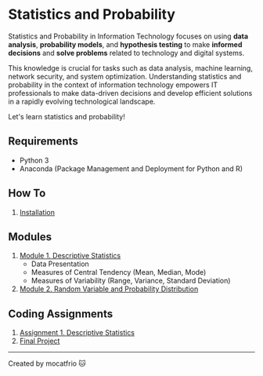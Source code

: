 # Statistics and Probability 

Statistics and Probability in Information Technology focuses on using **data analysis**, **probability models**, and **hypothesis testing** to make **informed decisions** and **solve problems** related to technology and digital systems. 

This knowledge is crucial for tasks such as data analysis, machine learning, network security, and system optimization. Understanding statistics and probability in the context of information technology empowers IT professionals to make data-driven decisions and develop efficient solutions in a rapidly evolving technological landscape.

Let's learn statistics and probability!

## Requirements
* Python 3
* Anaconda (Package Management and Deployment for Python and R)

## How To
1. [Installation](installation.md)

## Modules
1. [Module 1. Descriptive Statistics](module-1)
    * Data Presentation
    * Measures of Central Tendency (Mean, Median, Mode)
    * Measures of Variability (Range, Variance, Standard Deviation)
2. [Module 2. Random Variable and Probability Distribution](module-1)

## Coding Assignments

1. [Assignment 1. Descriptive Statistics](assignment-1)
2. [Final Project](final_project.md)

---
Created by mocatfrio :cat: